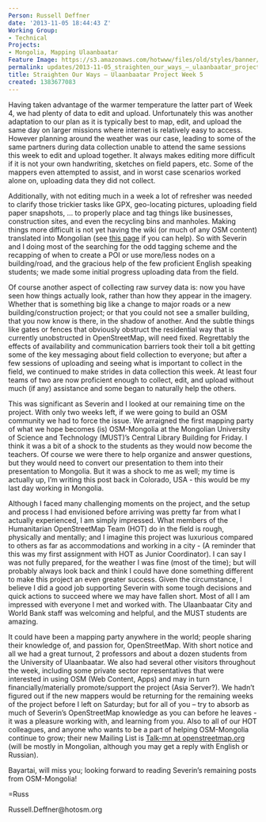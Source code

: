 ```yaml
---
Person: Russell Deffner
date: '2013-11-05 18:44:43 Z'
Working Group:
- Technical
Projects:
- Mongolia, Mapping Ulaanbaatar
Feature Image: https://s3.amazonaws.com/hotwww/files/old/styles/banner/public/DSCN0225crop_0.JPG
permalink: updates/2013-11-05_straighten_our_ways_–_ulaanbaatar_project_week_5
title: Straighten Our Ways – Ulaanbaatar Project Week 5
created: 1383677083
---
```

<p>Having taken advantage of the warmer temperature the latter part of Week 4, we had plenty of data to edit and upload. Unfortunately this was another adaptation to our plan as it is typically best to map, edit, and upload the same day on larger missions where internet is relatively easy to access. However planning around the weather was our case, leading to some of the same partners during data collection unable to attend the same sessions this week to edit and upload together. It always makes editing more difficult if it is not your own handwriting, sketches on field papers, etc. Some of the mappers even attempted to assist, and in worst case scenarios worked alone on, uploading data they did not collect.</p><p>Additionally, with not editing much in a week a lot of refresher was needed to clarify those trickier tasks like GPX, geo-locating pictures, uploading field paper snapshots, … to properly place and tag things like businesses, construction sites, and even the recycling bins and manholes. Making things more difficult is not yet having the wiki (or much of any OSM content) translated into Mongolian (see <a href="http://wiki.openstreetmap.org/wiki/MN:%D0%92%D0%B8%D0%BA%D0%B8%D0%9F%D1%80%D0%BE%D0%B5%D0%BA%D1%82_%D0%9C%D0%BE%D0%BD%D0%B3%D0%BE%D0%BB"> this page</a> if you can help). So with Severin and I doing most of the searching for the odd tagging scheme and the recapping of when to create a POI or use more/less nodes on a building/road, and the gracious help of the few proficient English speaking students; we made some initial progress uploading data from the field.</p><p><img class="image-medium" style="float: right; margin-left: 5px; margin-right: 5px;" src="https://s3.amazonaws.com/hotwww/files/old/styles/medium/public/DSC01054crop_0_0.jpg?itok=DXSc2PlD" alt="" style="width:220px;height:190px">Of course another aspect of collecting raw survey data is: now you have seen how things actually look, rather than how they appear in the imagery. Whether that is something big like a change to major roads or a new building/construction project; or that you could not see a smaller building, that you now know is there, in the shadow of another. And the subtle things like gates or fences that obviously obstruct the residential way that is currently unobstructed in OpenStreetMap, will need fixed. Regrettably the effects of availability and communication barriers took their toll a bit getting some of the key messaging about field collection to everyone; but after a few sessions of uploading and seeing what is important to collect in the field, we continued to make strides in data collection this week. At least four teams of two are now proficient enough to collect, edit, and upload without much (if any) assistance and some began to naturally help the others.</p><p>This was significant as Severin and I looked at our remaining time on the project. With only two weeks left, if we were going to build an OSM community we had to force the issue. We arraigned the first mapping party of what we hope becomes (is) OSM-Mongolia at the Mongolian University of Science and Technology (MUST)’s Central Library Building for Friday. I think it was a bit of a shock to the students as they would now become the teachers. Of course we were there to help organize and answer questions, but they would need to convert our presentation to them into their presentation to Mongolia. But it was a shock to me as well; my time is actually up, I’m writing this post back in Colorado, USA - this would be my last day working in Mongolia.</p><p>Although I faced many challenging moments on the project, and the setup and process I had envisioned before arriving was pretty far from what I actually experienced, I am simply impressed. What members of the Humanitarian OpenStreetMap Team (HOT) do in the field is rough, physically and mentally; and I imagine this project was luxurious compared to others as far as accommodations and working in a city - (A reminder that this was my first assignment with HOT as Junior Coordinator). I can say I was not fully prepared, for the weather I was fine (most of the time); but will probably always look back and think I could have done something different to make this project an even greater success. Given the circumstance, I believe I did a good job supporting Severin with some tough decisions and quick actions to succeed where we may have fallen short. Most of all I am impressed with everyone I met and worked with. The Ulaanbaatar City and World Bank staff was welcoming and helpful, and the MUST students are amazing.</p><p><img class="image-medium" style="float: right; margin-left: 5px; margin-right: 5px;" src="https://s3.amazonaws.com/hotwww/files/old/styles/medium/public/DSCN0225crop_0_0.JPG?itok=E1JcpVuy" alt="" style="width:184px;height:220px">It could have been a mapping party anywhere in the world; people sharing their knowledge of, and passion for, OpenStreetMap. With short notice and all we had a great turnout, 2 professors and about a dozen students from the University of Ulaanbaatar. We also had several other visitors throughout the week, including some private sector representatives that were interested in using OSM (Web Content, Apps) and may in turn financially/materially promote/support the project (Asia Server?). We hadn’t figured out if the new mappers would be returning for the remaining weeks of the project before I left on Saturday; but for all of you – try to absorb as much of Severin’s OpenStreetMap knowledge as you can before he leaves - it was a pleasure working with, and learning from you. Also to all of our HOT colleagues, and anyone who wants to be a part of helping OSM-Mongolia continue to grow; their new Mailing List is <a href="http://lists.openstreetmap.org/listinfo/talk-mn">Talk-mn at openstreetmap.org</a> (will be mostly in Mongolian, although you may get a reply with English or Russian).</p><p>Bayartai, will miss you; looking forward to reading Severin’s remaining posts from OSM-Mongolia!</p><p>=Russ</p><p>Russell.Deffner@hotosm.org</p>
